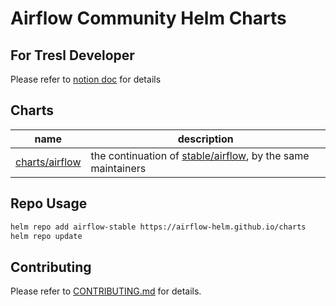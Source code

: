 # Airflow Community Helm Charts

## For Tresl Developer

Please refer to [notion doc](https://www.notion.so/tresl/ETL-f20df50e57af459ea5b0cdacc874d95e) for details
## Charts

| name | description |
| --- | --- |
| [charts/airflow](https://github.com/airflow-helm/charts/tree/main/charts/airflow) | the continuation of [stable/airflow](https://github.com/helm/charts/tree/master/stable/airflow), by the same maintainers

## Repo Usage

```sh
helm repo add airflow-stable https://airflow-helm.github.io/charts
helm repo update
```

## Contributing

Please refer to [CONTRIBUTING.md](https://github.com/airflow-helm/charts/tree/main/CONTRIBUTING.md) for details.
